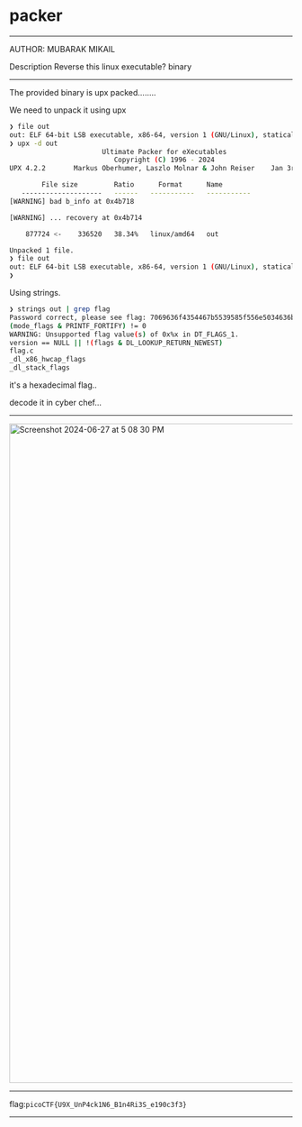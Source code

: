 # packer

---
AUTHOR: MUBARAK MIKAIL

Description
Reverse this linux executable?
binary

---


The provided binary is upx packed........

We need to unpack it using upx

```bash
❯ file out
out: ELF 64-bit LSB executable, x86-64, version 1 (GNU/Linux), statically linked, no section header
❯ upx -d out
                       Ultimate Packer for eXecutables
                          Copyright (C) 1996 - 2024
UPX 4.2.2       Markus Oberhumer, Laszlo Molnar & John Reiser    Jan 3rd 2024

        File size         Ratio      Format      Name
   --------------------   ------   -----------   -----------
[WARNING] bad b_info at 0x4b718

[WARNING] ... recovery at 0x4b714

    877724 <-    336520   38.34%   linux/amd64   out

Unpacked 1 file.
❯ file out
out: ELF 64-bit LSB executable, x86-64, version 1 (GNU/Linux), statically linked, BuildID[sha1]=2e06e54daad34a6d4b0c7ef71b3e1ce17ffbf6db, for GNU/Linux 3.2.0, not stripped
❯
```

Using strings.

```bash
❯ strings out | grep flag
Password correct, please see flag: 7069636f4354467b5539585f556e5034636b314e365f42316e34526933535f65313930633366337d
(mode_flags & PRINTF_FORTIFY) != 0
WARNING: Unsupported flag value(s) of 0x%x in DT_FLAGS_1.
version == NULL || !(flags & DL_LOOKUP_RETURN_NEWEST)
flag.c
_dl_x86_hwcap_flags
_dl_stack_flags
```

it's a hexadecimal flag..

decode it in cyber chef...

---

<img width="1170" alt="Screenshot 2024-06-27 at 5 08 30 PM" src="https://github.com/Lynk4/PicoCTF/assets/44930131/585dabab-068d-4d34-8610-23bac8501dc6">


---

flag:```picoCTF{U9X_UnP4ck1N6_B1n4Ri3S_e190c3f3}```

---




